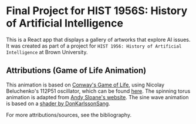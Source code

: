 # Final Project for HIST 1956S: History of Artificial Intelligence

This is a React app that displays a gallery of artworks that explore AI issues. It was created as part of a project for `HIST 1956: History of Artificial Intelligence` at Brown University.

## Attributions (Game of Life Animation)

This animation is based on [Conway\'s Game of Life](https://en.wikipedia.org/wiki/Conway%27s_Game_of_Life), using Nicolay Beluchenko\'s 112P51 oscillator, which can be found [here](https://en.wikipedia.org/wiki/Conway%27s_Game_of_Life). The spinning torus animation is adapted from [Andy Sloane\'s website](https://www.a1k0n.net/2011/07/20/donut-math.html). The sine wave animation is based on a [shader by DonKarlssonSang](https://www.shadertoy.com/view/lslfRn).

For more attributions/sources, see the bibliography.
